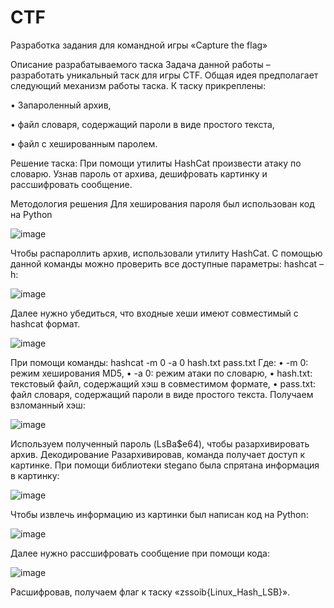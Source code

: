 # CTF
Разработка задания для командной игры «Capture the flag»

Описание разрабатываемого таска
Задача данной работы – разработать уникальный таск для игры CTF. Общая идея предполагает следующий механизм работы таска.
К таску прикреплены: 

•	Запароленный архив,

•	файл словаря, содержащий пароли в виде простого текста,

•	файл с хешированным паролем.


Решение таска: При помощи утилиты HashCat произвести атаку по словарю. Узнав пароль от архива, дешифровать картинку и рассшифровать сообщение.

Методология решения 
Для хеширования пароля был использован код на Python

![image](https://github.com/Templroot/CTF/assets/67968762/5a260a5d-ea20-4b7b-887f-f0a96ecd66ab)

Чтобы распароллить архив, использовали утилиту HashCat.
С помощью данной команды можно проверить все доступные параметры:
hashcat –h:

![image](https://github.com/Templroot/CTF/assets/67968762/ac422fd3-c186-40a5-9eb9-fc4597fbdb0c)

Далее нужно убедиться, что входные хеши имеют совместимый с hashcat формат.

 ![image](https://github.com/Templroot/CTF/assets/67968762/659866eb-1011-417a-8783-7ae1b92b5d63)
 
При помощи команды:
hashcat -m 0 -a 0 hash.txt pass.txt
Где:
•	-m 0: режим хеширования MD5,
•	-a 0: режим атаки по словарю,
•	hash.txt: текстовый файл, содержащий хэш в совместимом формате,
•	pass.txt: файл словаря, содержащий пароли в виде простого текста.
Получаем взломанный хэш:

![image](https://github.com/Templroot/CTF/assets/67968762/1b471dd2-de3e-49d3-8235-9ca8423b0681)

Используем полученный пароль (LsBa$e64), чтобы разархивировать архив.
Декодирование
Разархивировав, команда получает доступ к картинке.
При помощи библиотеки stegano была спрятана информация в картинку:

![image](https://github.com/Templroot/CTF/assets/67968762/c482f8a7-fda3-4648-9430-ec28e10d6f0d)


Чтобы извлечь информацию из картинки был написан код на Python:

![image](https://github.com/Templroot/CTF/assets/67968762/fc827fc1-51fc-43ca-a09a-30f3b96125ce)


Далее нужно рассшифровать сообщение при помощи кода:

![image](https://github.com/Templroot/CTF/assets/67968762/8bcee204-0852-40dd-bafc-cee4157e520f)

Расшифровав, получаем флаг к таску «zssoib{Linux_Hash_LSB}».

